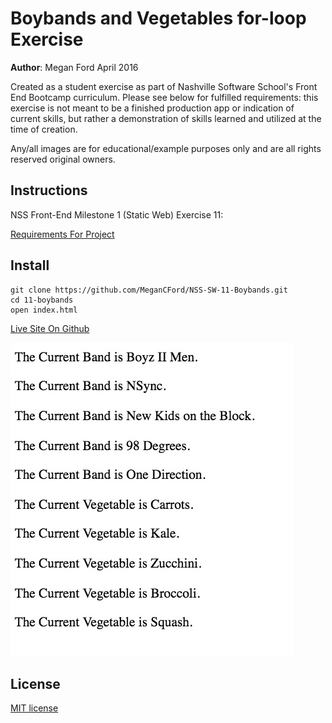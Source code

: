 # Boybands and Vegetables for-loop Exercise

**Author**: Megan Ford April 2016 


Created as a student exercise as part of Nashville Software School's Front End Bootcamp curriculum. Please see below for fulfilled requirements: this exercise is not meant to be a finished production app or indication of current skills, but rather a demonstration of skills learned and utilized at the time of creation.


Any/all images are for educational/example purposes only and are all rights reserved original owners. 


## Instructions


NSS Front-End Milestone 1 (Static Web) Exercise 11: 


[Requirements For Project](https://github.com/nashville-software-school/front-end-milestones/blob/master/2-the-static-web/exercises/SW_JS_BOYBANDS.md)



## Install


``` 
git clone https://github.com/MeganCFord/NSS-SW-11-Boybands.git
cd 11-boybands
open index.html
```

[Live Site On Github]()


![screenshot](boyband-screenshot.jpg)


## License 


[MIT license](LICENSE.md)

